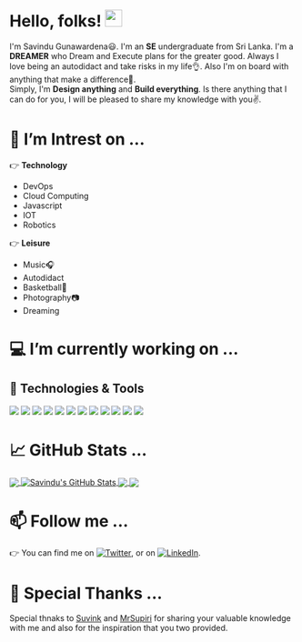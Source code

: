 <!--
[![Header]( "Header")](https://some-url.dev/)
-->
# Hello, folks! <img src="https://github.com/savindug/Savindug/blob/main/wave.gif" width="30px">


I'm Savindu Gunawardena😃. I'm an **SE** undergraduate from Sri Lanka. I'm a **DREAMER** who Dream and Execute plans for the greater good.
Always I love being an autodidact and take risks in my life👌. Also I'm on board with anything that make a difference💪.  
Simply, I'm **Design anything** and **Build everything**.
Is there anything that I can do for you, I will be pleased to share my knowledge with you✌.

# 🔭 I’m Intrest on ...

👉 **Technology**
- DevOps
- Cloud Computing 
- Javascript
- IOT
- Robotics

👉 **Leisure**                                    
- Music🎧  
- Autodidact
- Basketball🏀                                     
- Photography📷                                    
- Dreaming 
    
# 💻 I’m currently working on ...


## 🔧 Technologies & Tools
![](https://img.shields.io/badge/OS-MacOS-informational?style=flat&logo=mac-OS&labelColor=5c5c5c&color=1182c3&logoColor=white&label=%20)
![](https://img.shields.io/badge/Editor-VSCode-informational?style=flat&logo=visual-studio-code&labelColor=5c5c5c&color=1182c3&logoColor=white&label=%20)
![](https://img.shields.io/badge/Code-Python-informational?style=flat&logo=python&labelColor=5c5c5c&color=1182c3&logoColor=white&label=%20)
![](https://img.shields.io/badge/Code-JavaScript-informational?style=flat&logo=javascript&labelColor=5c5c5c&color=1182c3&logoColor=white&label=%20)
![](https://img.shields.io/badge/Code-Java-informational?style=flat&logo=java&labelColor=5c5c5c&color=1182c3&logoColor=white&label=%20)
![](https://img.shields.io/badge/Code-Flutter-informational?style=flat&logo=flutter&labelColor=5c5c5c&color=1182c3&logoColor=white&label=%20)
![](https://img.shields.io/badge/Code-Vue-informational?style=flat&logo=vue.js&labelColor=5c5c5c&color=1182c3&logoColor=white&label=%20)
![](https://img.shields.io/badge/Code-React-informational?style=flat&logo=react&labelColor=5c5c5c&color=1182c3&logoColor=white&label=%20)
![](https://img.shields.io/badge/Tools-MySQL-informational?style=flat&logo=mysql&labelColor=5c5c5c&color=1182c3&logoColor=white&label=%20)
![](https://img.shields.io/badge/Tools-Docker-informational?style=flat&logo=docker&labelColor=5c5c5c&color=1182c3&logoColor=white&label=%20)
![](https://img.shields.io/badge/Tools-Kubernetes-informational?style=flat&logo=kubernetes&labelColor=5c5c5c&color=1182c3&logoColor=white&label=%20)
![](https://img.shields.io/badge/Cloud-Digital_Ocean-informational?style=flat&logo=digitalocean&labelColor=5c5c5c&color=1182c3&logoColor=white&label=%20)


# &#x1f4c8; GitHub Stats ...

<a href="https://github.com/savindug">
  <img align="center" src="https://github-readme-stats.vercel.app/api/top-langs/?username=savindug&langs_count=8&layout=compact&theme=radical" />
</a>
<a href="https://github.com/savindug">
  <img align="center" src="https://github-readme-stats.vercel.app/api?username=savindug&count_private=true&show_icons=true&theme=vue-dark" alt="Savindu's GitHub Stats" />
</a>

<a href="https://github.com/savindug/AMS_Service">
  <img align="center" src="https://github-readme-stats.vercel.app/api/pin/?username=savindug&repo=AMS_Service&theme=dark" />
</a>
<a href="https://github.com/savindug/Java-Plugin-System">
  <img align="center" src="https://github-readme-stats.vercel.app/api/pin/?username=savindug&repo=Java-Plugin-System&theme=tokyonight" />
</a>  


# 📫 Follow me ...
👉 You can find me on [![Twitter][1.2]][1], or on [![LinkedIn][2.2]][2].

<!-- Icons -->

[1.2]: http://i.imgur.com/wWzX9uB.png (twitter icon without padding)
[2.2]: https://github.com/savindug/Savindug/blob/main/linkedin-3-16.png (LinkedIn icon without padding)

<!-- Links to your social media accounts -->

[1]: https://twitter.com/savindu_g
[2]: https://www.linkedin.com/in/savindu-bashitha-456575175/

<!-- team-->
# 🙏 Special Thanks ...

Special thnaks to [Suvink] and [MrSupiri] for sharing your valuable knowledge with me and also for the inspiration that you two provided.

[Suvink]: https://github.com/Suvink
[MrSupiri]: https://github.com/MrSupiri

<!--savindug
- 🌱 I’m currently learning ...
- 👯 I’m looking to collaborate on ...
- 🤔 I’m looking for help with ...
- 💬 Ask me about ...
- 😄 Pronouns: ...
- ⚡ Fun fact: ...
-->


